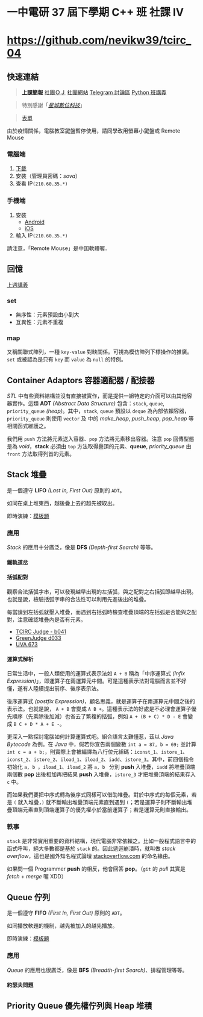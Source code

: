 # 一中電研 37 屆下學期 C++ 班 社課 Ⅳ
# https://github.com/nevikw39/tcirc_04

## 快速連結

> **[上課簡報]()**
> [社團ＯＪ](https://judge.tcirc.tw)
> [社團網站](https://tcirc.tw)
> [Telegram 討論區](https://t.me/joinchat/KUNytVBKySskb35M4TdOig)
> [Python 班講義](https://hackmd.io/@RucKuo/Circ-Python)

> 特別感謝「*[星城數位科技](http://xincastle.com/)*」

> [表單](https://s.bentley.taipei/form)

由於疫情關係，電腦教室鍵盤暫停使用，請同學改用螢幕小鍵盤或 Remote Mouse

### 電腦端

1. [下載](https://www.remotemouse.net/downloads/RemoteMouse.exe)
2. 安裝（管理員密碼：*sova*）
3. 查看 IP`(210.60.35.*)`

### 手機端

1. 安裝
    - [Android](https://play.google.com/store/apps/details?id=com.hungrybolo.remotemouseandroid)
    - [iOS](https://itunes.apple.com/app/id385894596?mt=8)
2. 輸入 IP`(210.60.35.*)`

請注意，「Remote Mouse」是中囯軟體喔．

## 回憶

[上週講義](https://github.com/nevikw39/tcirc_03)

### set

- 無序性：元素預設由小到大
- 互異性：元素不重複

### map

又稱關聯式陣列，一種 `key-value` 對映關係。可視為模仿陣列下標操作的推廣。`set` 或被認為是只有 `key` 而 `value` 為 `null` 的特例。

## Container Adaptors 容器適配器 / 配接器

*STL* 中有些資料結構並沒有直接被實作，而是提供一組特定的介面可以由其他容器實作。這類 __ADT__ *(Abstract Data Structure)* 包含：`stack`, `queue`, `priority_queue` *(heap)*。其中，`stack`, `queue` 預設以 `deque` 為內部依賴容器，`priority_queue` 則使用 `vector` 及 __<algorithm>__ 中的 *make_heap*, *push_heap*, *pop_heap* 等相關函式維護之。

我們用 `push` 方法將元素送入容器、`pop` 方法將元素移出容器。注意 `pop` 回傳型態是為 *void*，__stack__ 必須由 `top` 方法取得疊頂的元素、__queue__, *priority_queue* 由 `front` 方法取得列首的元素。

## Stack 堆疊

是一個遵守 __LIFO__ *(Last In, First Out)* 原則的 `ADT`。

如同在桌上堆東西，越後疊上去的越先被取出。

即時演練：[模板題](https://judge.tcirc.tw/ShowProblem?problemid=b039)

### 應用

*Stack* 的應用十分廣泛，像是 __DFS__ *(Depth-first Search)* 等等。

#### 鐵軌道岔

#### 括弧配對

觀察合法括弧字串，可以發現越早出現的左括弧，與之配對之右括弧即越早出現。也就是說，檢驗括弧字串的合法性可以利用先進後出的堆疊。

每當讀到左括弧就壓入堆疊，而遇到右括弧時檢查堆疊頂端的左括弧是否能與之配對，注意確認堆疊內是否有元素。

- [TCIRC Judge - b041](https://judge.tcirc.tw/ShowProblem?problemid=b041)
- [GreenJudge d033](http://www.tcgs.tc.edu.tw:1218/ShowProblem?problemid=d033)
- [UVA 673](https://onlinejudge.org/index.php?option=com_onlinejudge&Itemid=8&category=8&page=show_problem&problem=614)

#### 運算式解析

日常生活中，一般人類使用的運算式表示法如 `A + B` 稱為「中序運算式 *(Infix Expression)*」，即運算子在兩運算元中間。可是這種表示法對電腦而言並不好懂，遂有人陸續提出前序、後序表示法。

後序運算式 *(postfix Expression)*，顧名思義，就是運算子在兩運算元中間之後的表示法。也就是說， `A + B` 會變成 `A B +`。這種表示法的好處是不必理會運算子優先順序（先乘除後加減）也省去了繁複的括弧，例如 `A + (B + C) * D - E` 會變成 `B C + D * A + E -`。

更深入一點探討電腦如何計算運算式吧。組合語言太難懂惹，茲以 *Java Bytecode* 為例。在 *Java* 中，假若你宣告兩個變數 `int a = 87, b = 69;` 並計算 `int c = a + b;`，則實際上會被編譯為八行位元組碼：`iconst_1`、`istore_1`、`iconst_2`、`istore_2`、`iload_1`、`iload_2`、`iadd`、`istore_3`。其中，前四個指令初始化 `a, b `，`iload_1`、`iload_2` 將 `a, b ` 分別 __push__ 入堆疊，`iadd` 將堆疊頂端兩個數 __pop__ 出後相加再把結果 __push__ 入堆疊，`istore_3` 才把堆疊頂端的結果存入 `c` 中。

而如果我們要把中序式轉為後序式同樣可以借助堆疊。對於中序式的每個元素，若是 `(` 就入堆疊，`)` 就不斷輸出堆疊頂端元素直到遇到 `(`；若是運算子則不斷輸出堆疊頂端元素直到頂端運算子的優先權小於當前運算子；若是運算元則直接輸出。

### 軼事

`stack` 是非常實用重要的資料結構，現代電腦非常依賴之。比如一般程式語言中的函式呼叫，絕大多數都是基於 `stack` 的。因此遞迴崩潰時，就叫做 *stack overflow*，這也是國外知名程式論壇 [stackoverflow.com](https://stackoverflow.com/) 的命名緣由。

如果問一個 Programmer __push__ 的相反，他會回答 __pop__。（`git` 的 *pull* 其實是 *fetch* + *merge* 喔 XDD）

## Queue 佇列

是一個遵守 __FIFO__ *(First In, First Out)* 原則的 `ADT`。

如同播放軟題的機制，越先被加入的越先播放。

即時演練：[模板題](https://judge.tcirc.tw/ShowProblem?problemid=b043)

### 應用

*Queue* 的應用也很廣泛，像是 __BFS__ *(Breadth-first Search)*、排程管理等等。

#### 約瑟夫問題

## Priority Queue 優先權佇列與 Heap 堆積